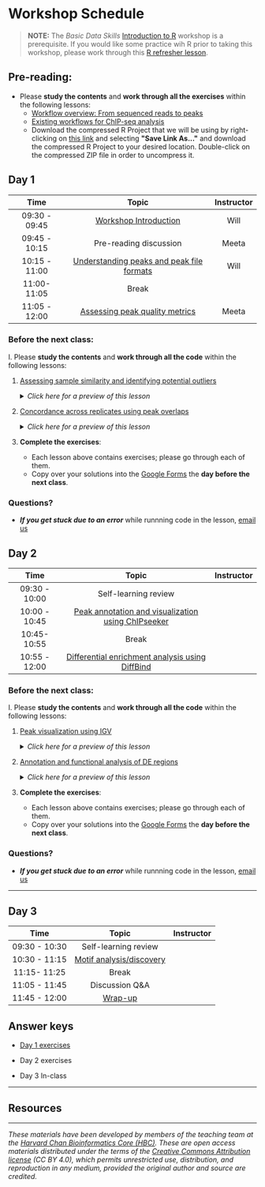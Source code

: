 # Workshop Schedule

> **NOTE:** The *Basic Data Skills* [Introduction to R](https://hbctraining.github.io/Intro-to-R-flipped/) workshop is a prerequisite. If you would like some practice wih R prior to taking this workshop, please work through this [R refresher lesson](https://hbctraining.github.io/DGE_workshop_salmon_online/lessons/R_refresher.html).


## Pre-reading:

* Please **study the contents** and **work through all the exercises** within the following lessons:
  * [Workflow overview: From sequenced reads to peaks](../lessons/00a_peak_calling_workflow_review.md)
  * [Existing workflows for ChIP-seq analysis](../lessons/00b_peak_calling_with_nfcore.md)
  * Download the compressed R Project that we will be using by right-clicking on [this link](https://www.dropbox.com/scl/fi/s9mxwd7ttqgjt040m6bm2/Peak_analysis.zip?rlkey=ceqbv4pyx59jxsoa0xoh9l6kb&st=q7rlclil&dl=1) and selecting **"Save Link As..."** and download the compressed R Project to your desired location. Double-click on the compressed ZIP file in order to uncompress it.
 
  
## Day 1

| Time |  Topic  | Instructor |
|:-----------:|:----------:|:--------:|
| 09:30 - 09:45 | [Workshop Introduction](../lectures/workshop_intro_slides.pdf) | Will |
| 09:45 - 10:15 | Pre-reading discussion | Meeta |
| 10:15 - 11:00 | [Understanding peaks and peak file formats](../lessons/01_Introduction_to_peak_files.md)  | Will |
| 11:00- 11:05 | Break|  |
| 11:05 - 12:00 | [Assessing peak quality metrics](../lessons/02a_peak_quality_metrics_assesment.md) | Meeta |


### Before the next class:

I. Please **study the contents** and **work through all the code** within the following lessons:
   1. [Assessing sample similarity and identifying potential outliers](../lessons/02b_sample_similarity.md)
      <details>
       <summary><i>Click here for a preview of this lesson</i></summary>
         <br>One step in the QC of samples is to see how samples compare to one another. Generally, we expect replicates from each sample group to be more similar to each other and dissimilar to replicates from a different sample group. Here, we use read density (counts across the genome) and peak signal data to check if it meets our expectations.<br><br>In this lesson you will:<br>
             - Create PCA plots and inter-sample correlation heatmaps<br>
             - Evaluate plots to identify potential outliers and other effects<br>
             - Create visualiations using signal data from peaks to identify proposed thresholds for downstream analysis<br><br>
        </details>
   

   2. [Concordance across replicates using peak overlaps](../lessons/03_peak_overlaps.md)
      <details>
       <summary><i>Click here for a preview of this lesson</i></summary>
         <br>A quantitative way of evaluating how similar replicates are is to identify how many of the same peaks were called in each replicate. Biological replicates will inevitably exhibit some amount of variability, but the hope is that the majority of our peaks are identified in each sample. By looking at peak overlaps we can identify and remove a weaker replicate and/or use the overlap to create a consensus set of peaks. <br><br>In this lesson, we will:<br>
             - Discuss IRange and GRanges data structures in R<br>
             - Compute peak overlaps and create visualizations for the results<br><br>
        </details>
        

3. **Complete the exercises**:
   * Each lesson above contains exercises; please go through each of them.
   * Copy over your solutions into the [Google Forms](https://forms.gle/PMaZvtMWy92AhBEd7) the **day before the next class**.


### Questions?
* ***If you get stuck due to an error*** while runnning code in the lesson, [email us](mailto:hbctraining@hsph.harvard.edu) 

## Day 2

| Time |  Topic  | Instructor |
|:-----------:|:----------:|:--------:|
| 09:30 - 10:00 | Self-learning review |  |
| 10:00 - 10:45 | [Peak annotation and visualization using ChIPseeker](../lessons/04_peak_annotation_and_visualization.md)|  |
| 10:45- 10:55 | Break|  |
| 10:55 - 12:00 | [Differential enrichment analysis using DiffBind](../lessons/05_diffbind_analysis.md) |  |


### Before the next class:

I. Please **study the contents** and **work through all the code** within the following lessons:
   1. [Peak visualization using IGV](../lessons/06_peak_visualization_with_igv.md)
      <details>
       <summary><i>Click here for a preview of this lesson</i></summary>
         <br>A two sentence summary of the lesson.... <br><br>In this lesson, we will:<br>
             - Point 1<br>
             - Point 2<br><br>
        </details>
   

   2. [Annotation and functional analysis of DE regions](../lessons/07_DE_annotation_and_enrichment_analysis.md)
      <details>
       <summary><i>Click here for a preview of this lesson</i></summary>
         <br>A two sentence summary of the lesson.... <br><br>In this lesson, we will:<br>
             - Point 1<br>
             - Point 2<br><br>
        </details>
        
3. **Complete the exercises**:
   * Each lesson above contains exercises; please go through each of them.
   * Copy over your solutions into the [Google Forms]() the **day before the next class**.

### Questions?
* ***If you get stuck due to an error*** while runnning code in the lesson, [email us](mailto:hbctraining@hsph.harvard.edu) 

***

## Day 3

| Time |  Topic  | Instructor |
|:-----------:|:----------:|:--------:|
| 09:30 - 10:30 | Self-learning review |  |
| 10:30 - 11:15 | [Motif analysis/discovery]() |  |
| 11:15- 11:25 | Break|  |
| 11:05 - 11:45 | Discussion Q&A |  |
| 11:45 - 12:00 | [Wrap-up](../lectures/Workshop_wrapup.pdf) |  |


## Answer keys

* [Day 1 exercises](../homework/Day_1_answer_key.md)

* Day 2 exercises 

* Day 3 In-class

***

## Resources



***

*These materials have been developed by members of the teaching team at the [Harvard Chan Bioinformatics Core (HBC)](http://bioinformatics.sph.harvard.edu/). These are open access materials distributed under the terms of the [Creative Commons Attribution license](https://creativecommons.org/licenses/by/4.0/) (CC BY 4.0), which permits unrestricted use, distribution, and reproduction in any medium, provided the original author and source are credited.*
